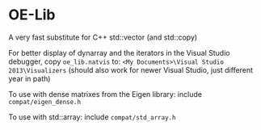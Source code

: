 # OE-Lib
A very fast substitute for C++ std::vector (and std::copy)

For better display of dynarray and the iterators in the Visual Studio debugger, copy `oe_lib.natvis` to:
`<My Documents>\Visual Studio 2013\Visualizers` (should also work for newer Visual Studio, just different year in path)

To use with dense matrixes from the Eigen library: include `compat/eigen_dense.h`

To use with std::array: include `compat/std_array.h`
